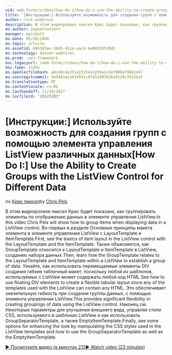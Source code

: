 ```yaml
---
uid: web-forms/videos/how-do-i/how-do-i-use-the-ability-to-create-groups-with-the-listview-control-for-different-data
title: '[Инструкции:] Используйте возможность для создания групп с помощью элемента управления ListView различных данных | Документы Microsoft'
author: rick-anderson
description: В этом видеоролике пиксел Крис будет показано, как группировать элементы по отображению данных в элементе управления ListView. Во-первых в разделе Основные принципы макета элемента в элемент управления ListView...
ms.author: aspnetcontent
manager: wpickett
ms.date: 05/20/2008
ms.topic: article
ms.assetid: 694103ee-3845-451a-aac4-be06559530d2
ms.technology: dotnet-webforms
ms.prod: .net-framework
msc.legacyurl: /web-forms/videos/how-do-i/how-do-i-use-the-ability-to-create-groups-with-the-listview-control-for-different-data
msc.type: video
ms.openlocfilehash: a0ce6c4e251a1515ea32d9a1cd47000af9881e97
ms.sourcegitcommit: 9a9483aceb34591c97451997036a9120c3fe2baf
ms.translationtype: MT
ms.contentlocale: ru-RU
ms.lasthandoff: 11/10/2017
ms.locfileid: "26525203"
---
```

<a name="how-do-i-use-the-ability-to-create-groups-with-the-listview-control-for-different-data"></a><span data-ttu-id="67e88-104">[Инструкции:] Используйте возможность для создания групп с помощью элемента управления ListView различных данных</span><span class="sxs-lookup"><span data-stu-id="67e88-104">[How Do I:] Use the Ability to Create Groups with the ListView Control for Different Data</span></span>
====================
<span data-ttu-id="67e88-105">по [Крис пиксел](https://twitter.com/chrispels)</span><span class="sxs-lookup"><span data-stu-id="67e88-105">by [Chris Pels](https://twitter.com/chrispels)</span></span>

<span data-ttu-id="67e88-106">В этом видеоролике пиксел Крис будет показано, как группировать элементы по отображению данных в элементе управления ListView.</span><span class="sxs-lookup"><span data-stu-id="67e88-106">In this video Chris Pels will show how to group items when displaying data in a ListView control.</span></span> <span data-ttu-id="67e88-107">Во-первых в разделе Основные принципы макета элемента в элементе управления ListView с LayoutTemplate и ItemTemplate.</span><span class="sxs-lookup"><span data-stu-id="67e88-107">First, see the basics of item layout in the ListView control with the LayoutTemplate and the ItemTemplate.</span></span> <span data-ttu-id="67e88-108">Также объясняется, как GroupTemplate относится к LayoutTemplate и ItemTemplate в ListView, созданию набора данных.</span><span class="sxs-lookup"><span data-stu-id="67e88-108">Then, learn how the GroupTemplate relates to the LayoutTemplate and ItemTemplate within a ListView to establish a group of data.</span></span> <span data-ttu-id="67e88-109">Узнайте, как использовать перемещаемые элементы DIV создания гибкие табличный макет, поскольку любой из шаблонов, используемых с ListView может содержать любой код HTML.</span><span class="sxs-lookup"><span data-stu-id="67e88-109">See how to use floating DIV elements to create a flexible tabular layout since any of the templates used with the ListView can contain any HTML.</span></span> <span data-ttu-id="67e88-110">Это обеспечивает значительную гибкость при создании группы данных, с помощью элемента управления ListView.</span><span class="sxs-lookup"><span data-stu-id="67e88-110">This provides significant flexibility in creating groupings of data using the ListView control.</span></span> <span data-ttu-id="67e88-111">Наконец см. Некоторые параметры для улучшения внешнего вида, управляя стили CSS, используемого в шаблонах ListView и как использовать GroupSeparatorTemplate, а также EmptyItemTemplate.</span><span class="sxs-lookup"><span data-stu-id="67e88-111">Finally, see some options for enhancing the look by manipulating the CSS styles used in the ListView templates and how to use the GroupSeparatorTemplate as well as the EmptyItemTemplate.</span></span>

[<span data-ttu-id="67e88-112">&#9654; Посмотрите видео (в минутах 23)</span><span class="sxs-lookup"><span data-stu-id="67e88-112">&#9654; Watch video (23 minutes)</span></span>](https://channel9.msdn.com/Blogs/ASP-NET-Site-Videos/how-do-i-use-the-ability-to-create-groups-with-the-listview-control-for-different-data)
